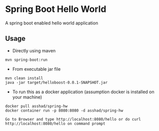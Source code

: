 # Spring Boot Hello World

A spring boot enabled hello world application


## Usage

- Directly using maven
```
mvn spring-boot:run
```

- From executable jar file
```
mvn clean install
java -jar target/helloboost-0.0.1-SNAPSHOT.jar
```

- To run this as a docker application (assumption docker is installed on your machine)
```
docker pull asshad/spring-hw
docker container run -p 8080:8080 -d asshad/spring-hw

Go to Browser and type http://localhost:8080/hello or do curl http://localhost:8080/hello on command prompt
```



